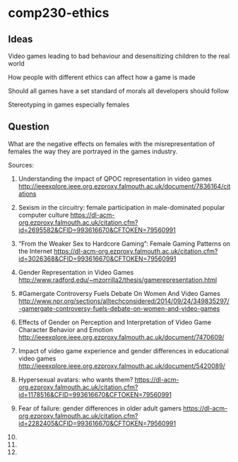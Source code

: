 # comp230-ethics
## Ideas

Video games leading to bad behaviour and desensitizing children to the real world

How people with different ethics can affect how a game is made

Should all games have a set standard of morals all developers should follow

Stereotyping in games especially females

## Question
What are the negative effects on females with the misrepresentation of females the way they are portrayed in the games industry.



Sources: 
1. Understanding the impact of QPOC representation in video games 
http://ieeexplore.ieee.org.ezproxy.falmouth.ac.uk/document/7836164/citations

2. Sexism in the circuitry: female participation in male-dominated popular computer culture
https://dl-acm-org.ezproxy.falmouth.ac.uk/citation.cfm?id=2695582&CFID=993616670&CFTOKEN=79560991

3. “From the Weaker Sex to Hardcore Gaming”: Female Gaming Patterns on the Internet
https://dl-acm-org.ezproxy.falmouth.ac.uk/citation.cfm?id=3026368&CFID=993616670&CFTOKEN=79560991

4. Gender Representation in Video Games
http://www.radford.edu/~mzorrilla2/thesis/gamerepresentation.html

5. #Gamergate Controversy Fuels Debate On Women And Video Games
http://www.npr.org/sections/alltechconsidered/2014/09/24/349835297/-gamergate-controversy-fuels-debate-on-women-and-video-games

6. Effects of Gender on Perception and Interpretation of Video Game Character Behavior and Emotion
http://ieeexplore.ieee.org.ezproxy.falmouth.ac.uk/document/7470609/

7. Impact of video game experience and gender differences in educational video games
http://ieeexplore.ieee.org.ezproxy.falmouth.ac.uk/document/5420089/

8. Hypersexual avatars: who wants them?
https://dl-acm-org.ezproxy.falmouth.ac.uk/citation.cfm?id=1178516&CFID=993616670&CFTOKEN=79560991

9. Fear of failure: gender differences in older adult gamers
https://dl-acm-org.ezproxy.falmouth.ac.uk/citation.cfm?id=2282405&CFID=993616670&CFTOKEN=79560991

10.


11.


12.
